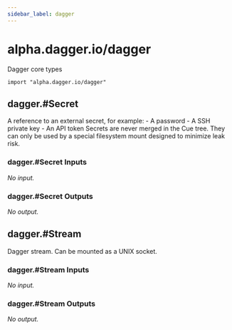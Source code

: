 ```yaml
---
sidebar_label: dagger
---
```


# alpha.dagger.io/dagger

Dagger core types

```cue
import "alpha.dagger.io/dagger"
```

## dagger.#Secret

A reference to an external secret, for example:  - A password  - A SSH private key  - An API token Secrets are never merged in the Cue tree. They can only be used by a special filesystem mount designed to minimize leak risk.

### dagger.#Secret Inputs

_No input._

### dagger.#Secret Outputs

_No output._

## dagger.#Stream

Dagger stream. Can be mounted as a UNIX socket.

### dagger.#Stream Inputs

_No input._

### dagger.#Stream Outputs

_No output._
